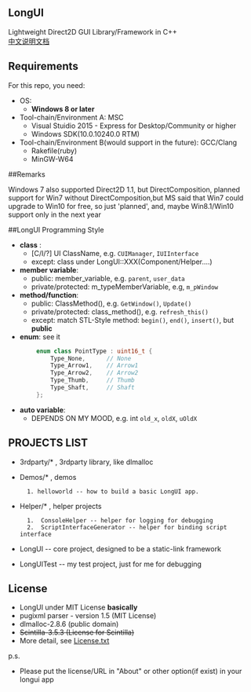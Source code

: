 ﻿## LongUI
  
Lightweight Direct2D GUI Library/Framework in C++  
[中文说明文档](./README.zh-cn.md)

## Requirements
  
For this repo, you need:
  
  - OS: 
    - **Windows 8 or later**
  - Tool-chain/Environment A: MSC  
    - Visual Stuidio 2015 - Express for Desktop/Community or higher
    - Windows SDK(10.0.10240.0 RTM)
  - Tool-chain/Environment B(would support in the future): GCC/Clang  
    - Rakefile(ruby)
    - MinGW-W64

    
##Remarks
  
  Windows 7 also supported Direct2D 1.1, but DirectComposition, planned support
  for Win7 without DirectComposition,but MS said that Win7 could upgrade to 
  Win10 for free, so just 'planned', and, maybe Win8.1/Win10 support only in 
  the next year
  
##LongUI Programming Style
  
  - **class** :  
      - \[C/I/?\] UI ClassName, e.g. `CUIManager`, `IUIInterface`
      - except: class under LongUI::XXX(Component/Helper....)
  - **member variable**:  
      - public: member_variable, e.g. `parent`, `user_data`
      - private/protected: m_typeMemberVariable, e.g, `m_pWindow`
  - **method/function**:  
      - public: ClassMethod(), e.g. `GetWindow()`, `Update()`
      - private/protected:  class_method(), e.g. `refresh_this()`
      - except: match STL-Style method: `begin()`, `end()`, `insert()`, 
      but **public**
  - **enum**:  see it
```cpp
        enum class PointType : uint16_t {
            Type_None,      // None
            Type_Arrow1,    // Arrow1
            Type_Arrow2,    // Arrow2
            Type_Thumb,     // Thumb
            Type_Shaft,     // Shaft
        };
```
  - **auto variable**:  
    - DEPENDS ON MY MOOD, e.g. int `old_x`, `oldX`, `uOldX`
    
  
## PROJECTS LIST
  
  -  3rdparty/* , 3rdparty library, like dlmalloc
  -  Demos/* , demos
  
           1. helloworld -- how to build a basic LongUI app.
  -  Helper/* , helper projects
  
           1.  ConsoleHelper -- helper for logging for debugging
           2.  ScriptInterfaceGenerator -- helper for binding script interface
  -  LongUI -- core project, designed to be a static-link framework
  -  LongUITest -- my test project, just for me for debugging
  
## License

  - LongUI under MIT License **basically**
  - pugixml parser - version 1.5 (MIT License)
  - dlmalloc-2.8.6 (public domain)
  - ~~Scintilla-3.5.3 (License for Scintilla)~~
  - More detail, see [License.txt](./License.txt)
  
  p.s.
  - Please put the license/URL in "About" or other option(if exist) in your
   longui app